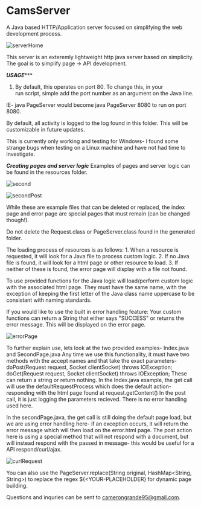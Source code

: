 # CamsServer
A Java based HTTP/Application server focused on simplifying the web development process.

![serverHome](https://user-images.githubusercontent.com/81730723/182142774-b9e724f5-11ad-4234-980e-4e3492ad6b17.JPG)

This server is an exteremly lightweight http java server based on simplicity.
The goal is to simplify page -> API development.


*******USAGE**********
1. By default, this operates on port 80. To change this, in your  
run script, simple add the port number as an argument on the Java line.

IE- java PageServer would become java PageServer 8080 to run on port 8080.

By default, all activity is logged to the log found in this folder. This 
will be customizable in future updates.

This is currently only working and testing for Windows- I found some strange bugs 
when testing on a Linux machine and have not had time to investigate.

*****Creating pages and server logic*****
Examples of pages and server logic can be found in the resources folder.

![second](https://user-images.githubusercontent.com/81730723/182142878-b3487d69-b334-4a5c-9b70-62a6d320f716.JPG)

![secondPost](https://user-images.githubusercontent.com/81730723/182142920-5cd69966-c056-4922-9b8f-1d9c42e422ec.JPG)

While these are example files that can be deleted or replaced, the index 
page and error page are special pages that must remain (can be changed though!).

Do not delete the Request.class or PageServer.class found in the generated folder.

The loading process of resources is as follows:
	1. When a resource is requested, it will look for a Java file to process 
	   custom logic.
	2. If no Java file is found, it will look for a html page or other resource to load.
	3. If neither of these is found, the error page will display with a file not found.

To use provided functions for the Java logic will load/perform custom logic with 
the associated html page. They must have the same name, with the exception of keeping the 
first letter of the Java class name uppercase to be consistant with naming standards.

If you would like to use the built in error handling feature: Your custom functions can return
a String that either says "SUCCESS" or returns the error message. This will be displayed on the 
error page.

![errorPage](https://user-images.githubusercontent.com/81730723/182143101-8df40506-057d-4b53-a1d9-6c4709b5a0c5.JPG)

To further explain use, lets look at the two provided examples- Index.java and SecondPage.java
Any time we use this functionality, it must have two methods with the accept names and that
take the exact parameters- 
	doPost(Request request, Socket clientSocket) throws IOException;
	doGet(Request request, Socket clientSocket) throws IOException;
These can return a string or return nothing. 
In the Index.java example, the get call will use the defaultRequestProcess which
does the default action- responding with the html page found at request.getContent()
In the post call, it is just logging the parameters recieved.
There is no error handling used here.


In the secondPage.java, the get call is still doing the default page load, but we are using
error handling here- if an exception occurs, it will return the error message which will then
load on the error.html page. The post action here is using a special method that will not 
respond with a document, but will instead respond with the passed in message- this would 
be useful for a API respond/curl/ajax.

![curlRequest](https://user-images.githubusercontent.com/81730723/182143639-88fd4391-a43d-4a5e-b90f-c8ba0f9d5eff.JPG)

You can also use the PageServer.replace(String original, HashMap<String, String>) to replace 
the regex ${<YOUR-PLACEHOLDER} for dynamic page building.


Questions and inquries can be sent to camerongrande95@gmail.com.
		
